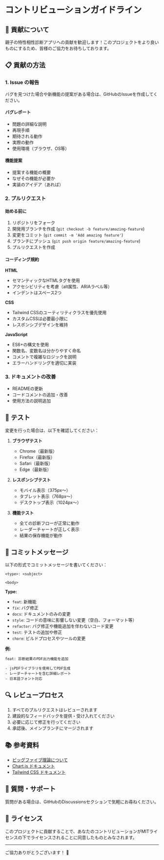 # コントリビューションガイドライン

## 🤝 貢献について

親子の特性相性診断アプリへの貢献を歓迎します！このプロジェクトをより良いものにするため、皆様のご協力をお待ちしております。

## 📋 貢献の方法

### 1. Issue の報告

バグを見つけた場合や新機能の提案がある場合は、GitHubのIssueを作成してください。

#### バグレポート
- 問題の詳細な説明
- 再現手順
- 期待される動作
- 実際の動作
- 使用環境（ブラウザ、OS等）

#### 機能提案
- 提案する機能の概要
- なぜその機能が必要か
- 実装のアイデア（あれば）

### 2. プルリクエスト

#### 始める前に
1. リポジトリをフォーク
2. 開発用ブランチを作成 (`git checkout -b feature/amazing-feature`)
3. 変更をコミット (`git commit -m 'Add amazing feature'`)
4. ブランチにプッシュ (`git push origin feature/amazing-feature`)
5. プルリクエストを作成

#### コーディング規約

**HTML**
- セマンティックなHTMLタグを使用
- アクセシビリティを考慮（alt属性、ARIAラベル等）
- インデントはスペース2つ

**CSS**
- Tailwind CSSのユーティリティクラスを優先使用
- カスタムCSSは必要最小限に
- レスポンシブデザインを維持

**JavaScript**
- ES6+の構文を使用
- 関数名、変数名は分かりやすく命名
- コメントで複雑なロジックを説明
- エラーハンドリングを適切に実装

### 3. ドキュメントの改善

- READMEの更新
- コードコメントの追加・改善
- 使用方法の説明追加

## 🧪 テスト

変更を行った場合は、以下を確認してください：

1. **ブラウザテスト**
   - Chrome（最新版）
   - Firefox（最新版）
   - Safari（最新版）
   - Edge（最新版）

2. **レスポンシブテスト**
   - モバイル表示（375px〜）
   - タブレット表示（768px〜）
   - デスクトップ表示（1024px〜）

3. **機能テスト**
   - 全ての診断フローが正常に動作
   - レーダーチャートが正しく表示
   - 結果の保存機能が動作

## 📝 コミットメッセージ

以下の形式でコミットメッセージを書いてください：

```
<type>: <subject>

<body>
```

**Type:**
- `feat`: 新機能
- `fix`: バグ修正
- `docs`: ドキュメントのみの変更
- `style`: コードの意味に影響しない変更（空白、フォーマット等）
- `refactor`: バグ修正や機能追加を伴わないコード変更
- `test`: テストの追加や修正
- `chore`: ビルドプロセスやツールの変更

**例:**
```
feat: 診断結果のPDF出力機能を追加

- jsPDFライブラリを使用してPDF生成
- レーダーチャートを含む詳細レポート
- 日本語フォント対応
```

## 🔍 レビュープロセス

1. すべてのプルリクエストはレビューされます
2. 建設的なフィードバックを提供・受け入れてください
3. 必要に応じて修正を行ってください
4. 承認後、メインブランチにマージされます

## 📚 参考資料

- [ビッグファイブ理論について](https://en.wikipedia.org/wiki/Big_Five_personality_traits)
- [Chart.js ドキュメント](https://www.chartjs.org/docs/latest/)
- [Tailwind CSS ドキュメント](https://tailwindcss.com/docs)

## 💬 質問・サポート

質問がある場合は、GitHubのDiscussionsセクションで気軽にお尋ねください。

## 📄 ライセンス

このプロジェクトに貢献することで、あなたのコントリビューションがMITライセンスの下でライセンスされることに同意したものとみなされます。

---

ご協力ありがとうございます！ 🎉